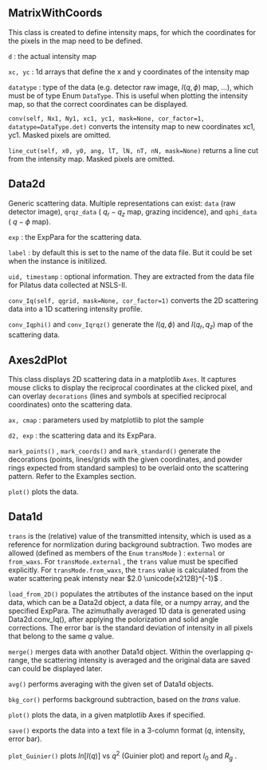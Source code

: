 MatrixWithCoords
----------------
  This class is created to define intensity maps, for which the coordinates for
  the pixels in the map need to be defined. 

  ``d`` : the actual intensity map

  ``xc, yc`` : 1d arrays that define the x and y coordinates of the intensity map

  ``datatype`` : type of the data (e.g. detector raw image, $I(q, \phi)$ map, ...), which 
  must be of type Enum `DataType`. This is useful when plotting the intensity map,
  so that the correct coordinates can be displayed. 

  ``conv(self, Nx1, Ny1, xc1, yc1, mask=None, cor_factor=1, datatype=DataType.det)`` 
  converts the intensity map to new coordinates xc1, yc1. Masked pixels are omitted.

  ``line_cut(self, x0, y0, ang, lT, lN, nT, nN, mask=None)`` 
  returns a line cut from the intensity map. Masked pixels are omitted.

Data2d
----------------
  Generic scattering data. Multiple representations can exist: ``data`` (raw detector
  image), ``qrqz_data`` ( $q_r - q_z$ map, grazing incidence), and ``qphi_data`` 
  ( $q - \phi$ map).

  ``exp`` : the ExpPara for the scattering data.

  ``label`` : by default this is set to the name of the data file. But it could be set 
  when the instance is initilized.  

  ``uid, timestamp`` : optional information. They are extracted from the data file
  for Pilatus data collected at NSLS-II.  

  ``conv_Iq(self, qgrid, mask=None, cor_factor=1)`` converts the 2D scattering data
  into a 1D scattering intensity profile.

  ``conv_Iqphi()`` and ``conv_Iqrqz()`` generate the $I(q, \phi)$ and $I(q_r, q_z)$ 
  map of the scattering data.


Axes2dPlot
------------

  This class displays 2D scattering data in a matplotlib ``Axes``. It captures mouse
  clicks to display the reciprocal coordinates at the clicked pixel, and can overlay
  `decorations` (lines and symbols at specified reciprocal coordinates) onto the scattering data.

  ``ax, cmap`` : parameters used by matplotlib to plot the sample

  ``d2, exp`` : the scattering data and its ExpPara.

  ``mark_points()`` , ``mark_coords()`` and ``mark_standard()`` generate the decorations 
  (points, lines/grids with the given coordinates, and powder rings expected from standard
  samples) to be overlaid onto the scattering pattern. Refer to the Examples section.

  ``plot()`` plots the data. 


Data1d
-----------

  ``trans`` is the (relative) value of the transmitted intensity, which is used as a reference
  for normlization during background subtraction. Two modes are allowed (defined as members of the 
  `Enum` `transMode` ) : `external` or `from_waxs`. For `transMode.external` , the `trans`
  value must be specified explicitly. For `transMode.from_waxs`, the `trans` value is calculated
  from the water scattering peak intensty near $2.0 \unicode{x212B}^{-1}$ .

  ``load_from_2D()`` populates the atrtibutes of the instance based on the input data, which can be
  a Data2d object, a data file, or a numpy array, and the specified ExpPara. The azimuthally averaged
  1D data is generated using Data2d.conv_Iq(), after applying the polorization and solid angle 
  corrections. The error bar is the standard deviation of intensity in all pixels that belong to the
  same *q* value.

  ``merge()`` merges data with another Data1d object. Within the overlapping *q*-range, the 
  scattering intensity is averaged and the original data are saved can could be displayed later.

  ``avg()`` performs averaging with the given set of Data1d objects. 

  ``bkg_cor()`` performs background subtraction, based on the *trans* value.

  ``plot()`` plots the data, in a given matplotlib Axes if specified.

  ``save()`` exports the data into a text file in a 3-column format (*q*, intensity, error bar).

  ``plot_Guinier()`` plots $ln[I(q)]$ vs $q^2$ (Guinier plot) and report $I_0$ and 
  $R_g$ .

